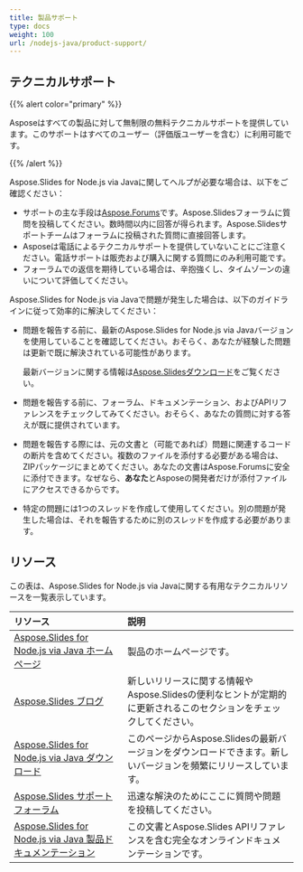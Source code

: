 ```yaml
---
title: 製品サポート
type: docs
weight: 100
url: /nodejs-java/product-support/
---
```


## **テクニカルサポート**
{{% alert color="primary" %}}

Asposeはすべての製品に対して無制限の無料テクニカルサポートを提供しています。このサポートはすべてのユーザー（評価版ユーザーを含む）に利用可能です。

{{% /alert %}} 

Aspose.Slides for Node.js via Javaに関してヘルプが必要な場合は、以下をご確認ください：

- サポートの主な手段は[Aspose.Forums](https://forum.aspose.com/c/slides/11)です。Aspose.Slidesフォーラムに質問を投稿してください。数時間以内に回答が得られます。Aspose.Slidesサポートチームはフォーラムに投稿された質問に直接回答します。
- Asposeは電話によるテクニカルサポートを提供していないことにご注意ください。電話サポートは販売および購入に関する質問にのみ利用可能です。
- フォーラムでの返信を期待している場合は、辛抱強くし、タイムゾーンの違いについて評価してください。


Aspose.Slides for Node.js via Javaで問題が発生した場合は、以下のガイドラインに従って効率的に解決してください：

- 問題を報告する前に、最新のAspose.Slides for Node.js via Javaバージョンを使用していることを確認してください。おそらく、あなたが経験した問題は更新で既に解決されている可能性があります。

  最新バージョンに関する情報は[Aspose.Slidesダウンロード](https://releases.aspose.com/slides/nodejs-java/)をご覧ください。

- 問題を報告する前に、フォーラム、ドキュメンテーション、およびAPIリファレンスをチェックしてみてください。おそらく、あなたの質問に対する答えが既に提供されています。

- 問題を報告する際には、元の文書と（可能であれば）問題に関連するコードの断片を含めてください。複数のファイルを添付する必要がある場合は、ZIPパッケージにまとめてください。あなたの文書はAspose.Forumsに安全に添付できます。なぜなら、**あなた**とAsposeの開発者だけが添付ファイルにアクセスできるからです。

- 特定の問題には1つのスレッドを作成して使用してください。別の問題が発生した場合は、それを報告するために別のスレッドを作成する必要があります。 

## **リソース**

この表は、Aspose.Slides for Node.js via Javaに関する有用なテクニカルリソースを一覧表示しています。

|**リソース**|**説明**|
| :- | :- |
|[Aspose.Slides for Node.js via Java ホームページ](https://products.aspose.com/slides/nodejs-java/)|製品のホームページです。|
|[Aspose.Slides ブログ](https://blog.aspose.com/category/slides/)|新しいリリースに関する情報やAspose.Slidesの便利なヒントが定期的に更新されるこのセクションをチェックしてください。|
|[Aspose.Slides for Node.js via Java ダウンロード](https://releases.aspose.com/slides/nodejs-java/)|このページからAspose.Slidesの最新バージョンをダウンロードできます。新しいバージョンを頻繁にリリースしています。|
|[Aspose.Slides サポートフォーラム](https://forum.aspose.com/c/slides/11)|迅速な解決のためにここに質問や問題を投稿してください。|
|[Aspose.Slides for Node.js via Java 製品ドキュメンテーション](/slides/nodejs-java/)|この文書とAspose.Slides APIリファレンスを含む完全なオンラインドキュメンテーションです。|
